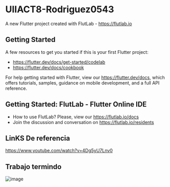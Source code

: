 # UIIACT8-Rodriguez0543

A new Flutter project created with FlutLab - https://flutlab.io

## Getting Started

A few resources to get you started if this is your first Flutter project:

- https://flutter.dev/docs/get-started/codelab
- https://flutter.dev/docs/cookbook

For help getting started with Flutter, view our
https://flutter.dev/docs, which offers tutorials,
samples, guidance on mobile development, and a full API reference.

## Getting Started: FlutLab - Flutter Online IDE

- How to use FlutLab? Please, view our https://flutlab.io/docs
- Join the discussion and conversation on https://flutlab.io/residents

## LinKS De referencia
https://www.youtube.com/watch?v=4Dg5yU7Lnv0
## Trabajo termindo
![image](https://github.com/OneDavidrdz131/UIIACT8-0543/assets/143547422/dba30453-7356-4464-8aab-ba4a9811915a)

